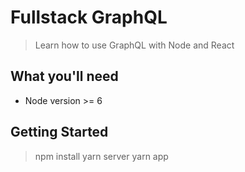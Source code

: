 # Fullstack GraphQL
> Learn how to use GraphQL with Node and React

## What you'll need
* Node version >= 6

## Getting Started
> npm install
> yarn server
> yarn app
